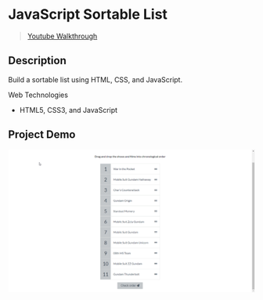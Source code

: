 # **JavaScript Sortable List**
> [Youtube Walkthrough](https://www.youtube.com/watch?v=wv7pvH1O5Ho&list=WL&index=2)

## **Description**
Build a sortable list using HTML, CSS, and JavaScript. 

Web Technologies
- HTML5, CSS3, and JavaScript


## **Project Demo**
!["Gif of list sorting"](./img/demo-list-sort.gif)